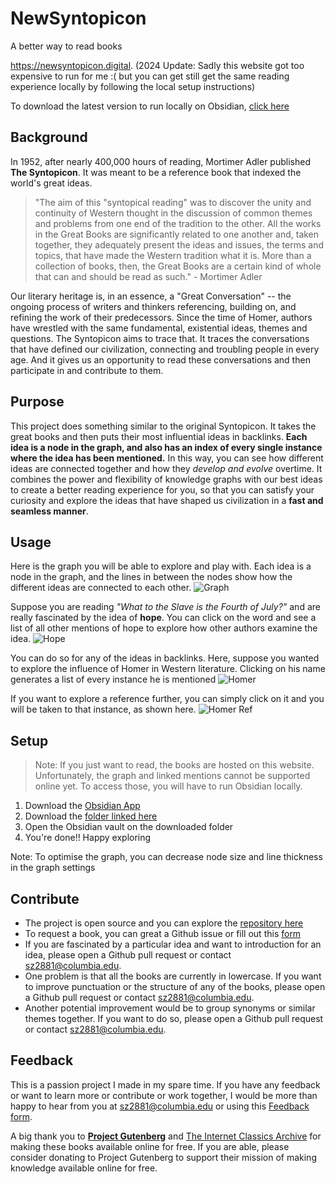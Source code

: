 # NewSyntopicon
A better way to read books

https://newsyntopicon.digital. (2024 Update: Sadly this website got too expensive to run for me :( but you can get still get the same reading experience locally by following the local setup instructions)

To download the latest version to run locally on Obsidian, [click here](https://github.com/sajjad2881/NewSyntopicon/releases/latest/download/NewSyntopicon.zip)

## Background 

In 1952, after nearly 400,000 hours of reading, Mortimer Adler published **The Syntopicon**. It was meant to be a reference book that indexed the world's great ideas.

>"The aim of this "syntopical reading" was to discover the unity and continuity of Western thought in the discussion of common themes and problems from one end of the tradition to the other. All the works in the Great Books are significantly related to one another and, taken together, they adequately present the ideas and issues, the terms and topics, that have made the Western tradition what it is. More than a collection of books, then, the Great Books are a certain kind of whole that can and should be read as such." - Mortimer Adler

Our literary heritage is, in an essence, a "Great Conversation" -- the ongoing process of writers and thinkers referencing, building on, and refining the work of their predecessors. Since the time of Homer, authors have wrestled with the same fundamental, existential ideas, themes and questions. The Syntopicon aims to trace that. It traces the conversations that have defined our civilization, connecting and troubling people in every age. And it gives us an opportunity to read these conversations and then participate in and contribute to them.

## Purpose

This project does something similar to the original Syntopicon. It takes the great books and then puts their most influential ideas in backlinks. **Each idea is a node in the graph, and also has an index of every single instance where the idea has been mentioned.** In this way, you can see how different ideas are connected together and how they *develop and evolve* overtime. It combines the power and flexibility of knowledge graphs with our best ideas to create a better reading experience for you, so that you can satisfy your curiosity and explore the ideas that have shaped us civilization in a **fast and seamless manner**.

## Usage

Here is the graph you will be able to explore and play with. Each idea is a node in the graph, and the lines in between the nodes show how the different ideas are connected to each other. 
![Graph](gifs/1.gif)

Suppose you are reading *"What to the Slave is the Fourth of July?"* and are really fascinated by the idea of **hope**. You can click on the word and see a list of all other mentions of hope to explore how other authors examine the idea. 
![Hope](gifs/4.gif)

You can do so for any of the ideas in backlinks. Here, suppose you wanted to explore the influence of Homer in Western literature. Clicking on his name generates a list of every instance he is mentioned
![Homer](gifs/2.gif)

If you want to explore a reference further, you can simply click on it and you will be taken to that instance, as shown here. 
![Homer Ref](gifs/3.gif)

## Setup

> Note: If you just want to read, the books are hosted on this website. Unfortunately, the graph and linked mentions cannot be supported online yet. To access those, you will have to run Obsidian locally. 

1. Download the [Obsidian App](https://obsidian.md)
2. Download the [folder linked here](https://github.com/sajjad2881/NewSyntopicon/releases/latest/download/NewSyntopicon.zip)
3. Open the Obsidian vault on the downloaded folder 
4. You're done!! Happy exploring

Note: To optimise the graph, you can decrease node size and line thickness in the graph settings


## Contribute
 - The project is open source and you can explore the [repository here](https://github.com/sajjad2881/NewSyntopicon)
 - To request a book, you can great a Github issue or fill out this [form](https://forms.gle/j4pNbxPdYLsmXSom7)
 - If you are fascinated by a particular idea and want to introduction for an idea, please open a Github pull request or contact sz2881@columbia.edu.
 - One problem is that all the books are currently in lowercase. If you want to improve punctuation or the structure of any of the books, please open a Github pull request or contact sz2881@columbia.edu.
 - Another potential improvement would be to group synonyms or similar themes together. If you want to do so, please open a Github pull request or contact sz2881@columbia.edu.

## Feedback 

This is a passion project I made in my spare time. If you have any feedback or want to learn more or contribute or work together, I would be more than happy to hear from you at sz2881@columbia.edu or using this [Feedback form](https://forms.gle/bZosThhSgnvKS6wz6). 

A big thank you to [**Project Gutenberg**](https://www.gutenberg.org) and [The Internet Classics Archive](http://classics.mit.edu/index.html) for making these books available online for free. If you are able, please consider donating to Project Gutenberg to support their mission of making knowledge available online for free. 
